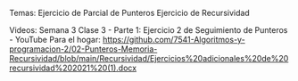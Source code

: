 Temas: 
Ejercicio de Parcial de Punteros
Ejercicio de Recursividad

Videos:
Semana 3 Clase 3 - Parte 1: Ejercicio 2 de Seguimiento de Punteros - YouTube
Para el hogar:
https://github.com/7541-Algoritmos-y-programacion-2/02-Punteros-Memoria-Recursividad/blob/main/Recursividad/Ejercicios%20adicionales%20de%20recursividad%202021%20(1).docx

